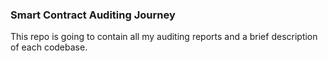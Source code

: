### Smart Contract Auditing Journey 
  This repo is going to contain all my auditing reports and a brief description of each codebase.
